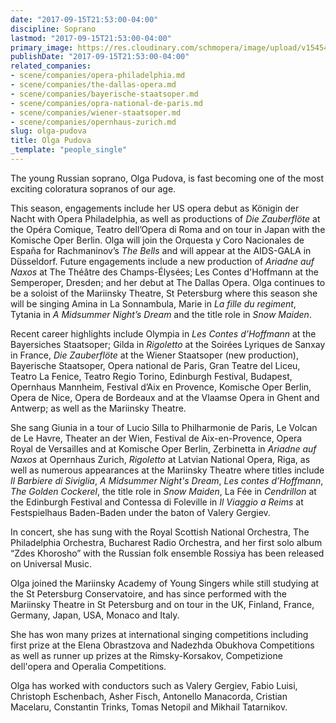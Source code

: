 ```yaml
---
date: "2017-09-15T21:53:00-04:00"
discipline: Soprano
lastmod: "2017-09-15T21:53:00-04:00"
primary_image: https://res.cloudinary.com/schmopera/image/upload/v1545409169/media/webhook-uploads/1505526629763/DSC_4536%5B1%5D.jpg.jpg
publishDate: "2017-09-15T21:53:00-04:00"
related_companies:
- scene/companies/opera-philadelphia.md
- scene/companies/the-dallas-opera.md
- scene/companies/bayerische-staatsoper.md
- scene/companies/opra-national-de-paris.md
- scene/companies/wiener-staatsoper.md
- scene/companies/opernhaus-zurich.md
slug: olga-pudova
title: Olga Pudova
_template: "people_single"
---
```


The young Russian soprano, Olga Pudova, is fast becoming one of the most exciting coloratura sopranos of our age.

This season, engagements include her US opera debut as Königin der Nacht with Opera Philadelphia, as well as productions of *Die Zauberflöte* at the Opéra Comique, Teatro dell’Opera di Roma and on tour in Japan with the Komische Oper Berlin. Olga will join the Orquesta y Coro Nacionales de España for Rachmaninov’s *The Bells* and will appear at the AIDS-GALA in Düsseldorf. Future engagements include a new production of *Ariadne auf Naxos* at The Théâtre des Champs-Élysées; Les Contes d'Hoffmann at the Semperoper, Dresden; and her debut at The Dallas Opera. Olga continues to be a soloist of the Mariinsky Theatre, St Petersburg where this season she will be singing Amina in La Sonnambula, Marie in *La fille du regiment*, Tytania in *A Midsummer Night’s Dream* and the title role in *Snow Maiden*.

Recent career highlights include Olympia in *Les Contes d’Hoffmann* at the Bayersiches Staatsoper; Gilda in *Rigoletto* at the Soirées Lyriques de Sanxay in France, *Die Zauberflöte* at the Wiener Staatsoper (new production), Bayerische Staatsoper, Opera national de Paris, Gran Teatre del Liceu, Teatro La Fenice, Teatro Regio Torino, Edinburgh Festival, Budapest, Opernhaus Mannheim, Festival d’Aix en Provence, Komische Oper Berlin, Opera de Nice, Opera de Bordeaux and at the Vlaamse Opera in Ghent and Antwerp; as well as the Mariinsky Theatre.

She sang Giunia in a tour of Lucio Silla to Philharmonie de Paris, Le Volcan de Le Havre, Theater an der Wien, Festival de Aix-en-Provence, Opera Royal de Versailles and at Komische Oper Berlin, Zerbinetta in *Ariadne auf Naxos* at Opernhaus Zurich, *Rigoletto* at Latvian National Opera, Riga, as well as numerous appearances at the Mariinsky Theatre where titles include *Il Barbiere di Siviglia*, *A Midsummer Night's Dream*, *Les contes d’Hoffmann*, *The Golden Cockerel*, the title role in *Snow Maiden*, La Fée in *Cendrillon* at the Edinburgh Festival and Contessa di Foleville in *Il Viaggio a Reims* at Festspielhaus Baden-Baden under the baton of Valery Gergiev.

In concert, she has sung with the Royal Scottish National Orchestra, The Philadelphia Orchestra, Bucharest Radio Orchestra, and her first solo album “Zdes Khorosho” with the Russian folk ensemble Rossiya has been released on Universal Music.

Olga joined the Mariinsky Academy of Young Singers while still studying at the St Petersburg Conservatoire, and has since performed with the Mariinsky Theatre in St Petersburg and on tour in the UK, Finland, France, Germany, Japan, USA, Monaco and Italy.

She has won many prizes at international singing competitions including first prize at the Elena Obrastzova and Nadezhda Obukhova Competitions as well as runner up prizes at the Rimsky-Korsakov, Competizione dell'opera and Operalia Competitions.

Olga has worked with conductors such as Valery Gergiev, Fabio Luisi, Christoph Eschenbach, Asher Fisch, Antonello Manacorda, Cristian Macelaru, Constantin Trinks, Tomas Netopil and Mikhail Tatarnikov.
